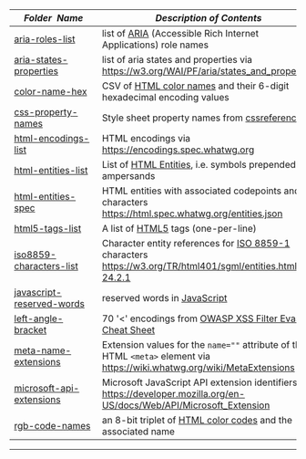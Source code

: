 |&nbsp;&nbsp;&nbsp;&nbsp;_Folder&nbsp;&nbsp;Name_&nbsp;&nbsp;&nbsp;&nbsp;| _Description of Contents_
|:----------------|--------------------------------------------------------------------------------------------------------------------------------------------------------
| [aria-roles-list](aria-roles-list.txt) |  list of [ARIA](https://w3.org/WAI/intro/aria) (Accessible Rich Internet Applications) role names 
| [aria-states-properties](aria-states-properties.txt) |  list of aria states and properties via <https://w3.org/WAI/PF/aria/states_and_properties>  
| [color-name-hex](color-name-hex.csv) |  CSV of [HTML color names](https://wikipedia.org/wiki/Web_colors#HTML_color_names) and their 6-digit hexadecimal encoding values 
| [css-property-names](css-property-names.txt) |  Style sheet property names from [cssreference.io](https://cssreference.io) 
| [html-encodings-list](html-encodings-list.json) |  HTML encodings via <https://encodings.spec.whatwg.org>  
| [html-entities-list](html-entities-list.html) |  List of [HTML Entities](https://wikipedia.org/wiki/List_of_XML_and_HTML_character_entity_references#Character_entity_references_in_HTML), i.e. symbols prepended by ampersands 
| [html-entities-spec](html-entities-spec.json) |  HTML entities with associated codepoints and characters <https://html.spec.whatwg.org/entities.json> 
| [html5-tags-list](html5-tags-list.txt) |  A list of [HTML5](https://wikipedia.org/wiki/HTML5) tags (one-per-line) 
| [iso8859-characters-list](iso8859-characters-list.txt) |  Character entity references for [ISO 8859-1](https://wikipedia.org/wiki/ISO/IEC_8859-1) characters <https://w3.org/TR/html401/sgml/entities.html#h-24.2.1> 
| [javascript-reserved-words](javascript-reserved-words.txt) |  reserved words in [JavaScript](https://wikipedia.org/wiki/JavaScript) 
| [left-angle-bracket](left-angle-bracket.txt) |  70 '<' encodings from [OWASP XSS Filter Evasion Cheat Sheet](https://www.owasp.org/index.php/XSS_Filter_Evasion_Cheat_Sheet) 
| [meta-name-extensions](meta-name-extensions.txt) |  Extension values for the `name=""` attribute of the HTML `<meta>` element via <https://wiki.whatwg.org/wiki/MetaExtensions>  
| [microsoft-api-extensions](microsoft-api-extensions.txt) |  Microsoft JavaScript API extension identifiers via <https://developer.mozilla.org/en-US/docs/Web/API/Microsoft_Extension>  
| [rgb-code-names](rgb-code-names.txt) |  an 8-bit triplet of [HTML color codes](https://htmlcolorcodes.com) and the associated name 

* * *

